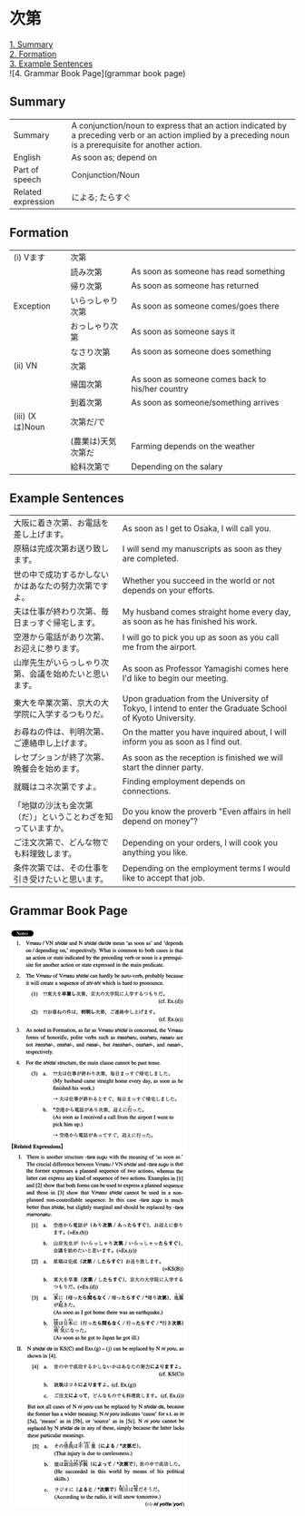 # 次第

[1. Summary](#summary)<br>
[2. Formation](#formation)<br>
[3. Example Sentences](#example-sentences)<br>
![4. Grammar Book Page](grammar book page)<br>


## Summary

<table><tr>   <td>Summary</td>   <td>A conjunction/noun to express that an action indicated by a preceding verb or an action implied by a preceding noun is a prerequisite for another action.</td></tr><tr>   <td>English</td>   <td>As soon as; depend on</td></tr><tr>   <td>Part of speech</td>   <td>Conjunction/Noun</td></tr><tr>   <td>Related expression</td>   <td>による; たらすぐ</td></tr></table>

## Formation

<table class="table"><tbody><tr class="tr head"><td class="td"><span class="numbers">(i)</span> <span class="bold">Vます</span></td><td class="td"><span class="concept">次第</span></td><td class="td"></td></tr><tr class="tr"><td class="td"></td><td class="td"><span>読み</span><span class="concept">次第</span></td><td class="td"><span>As soon as someone has read something</span></td></tr><tr class="tr"><td class="td"></td><td class="td"><span>帰り</span><span class="concept">次第</span></td><td class="td"><span>As soon as someone has returned</span></td></tr><tr class="tr head"><td class="td"><span class="bold">Exception</span></td><td class="td"><span>いらっしゃり</span><span class="concept">次第</span></td><td class="td"><span>As soon as someone comes/goes there</span></td></tr><tr class="tr"><td class="td"></td><td class="td"><span>おっしゃり</span><span class="concept">次第</span></td><td class="td"><span>As soon as someone says it</span></td></tr><tr class="tr"><td class="td"></td><td class="td"><span>なさり</span><span class="concept">次第</span></td><td class="td"><span>As soon as someone does something</span></td></tr><tr class="tr head"><td class="td"><span class="numbers">(ii)</span> <span class="bold">VN</span></td><td class="td"><span class="concept">次第</span></td><td class="td"></td></tr><tr class="tr"><td class="td"></td><td class="td"><span>帰国</span><span class="concept">次第</span></td><td class="td"><span>As soon as someone comes back to his/her country</span></td></tr><tr class="tr"><td class="td"></td><td class="td"><span>到着</span><span class="concept">次第</span></td><td class="td"><span>As soon as someone/something arrives</span></td></tr><tr class="tr head"><td class="td"><span class="numbers">(iii)</span> <span class="bold">(Xは)Noun</span></td><td class="td"><span class="concept">次第</span><span>だ/で</span></td><td class="td"></td></tr><tr class="tr"><td class="td"></td><td class="td"><span>(農業は)天気</span><span class="concept">次第</span><span>だ</span></td><td class="td"><span>Farming depends on the weather</span></td></tr><tr class="tr"><td class="td"></td><td class="td"><span>給料</span><span class="concept">次第</span><span>で</span></td><td class="td"><span>Depending on the salary</span></td></tr></tbody></table>

## Example Sentences

<table><tr>   <td>大阪に着き次第、お電話を差し上げます。</td>   <td>As soon as I get to Osaka, I will call you.</td></tr><tr>   <td>原稿は完成次第お送り致します。</td>   <td>I will send my manuscripts as soon as they are completed.</td></tr><tr>   <td>世の中で成功するかしないかはあなたの努力次第ですよ。</td>   <td>Whether you succeed in the world or not depends on your efforts.</td></tr><tr>   <td>夫は仕事が終わり次第、毎日まっすぐ帰宅します。</td>   <td>My husband comes straight home every day, as soon as he has finished his work.</td></tr><tr>   <td>空港から電話があり次第、お迎えに参ります。</td>   <td>I will go to pick you up as soon as you call me from the airport.</td></tr><tr>   <td>山岸先生がいらっしゃり次第、会議を始めたいと思います。</td>   <td>As soon as Professor Yamagishi comes here I'd like to begin our meeting.</td></tr><tr>   <td>東大を卒業次第、京大の大学院に入学するつもりだ。</td>   <td>Upon graduation from the University of Tokyo, I intend to enter the Graduate School of Kyoto University.</td></tr><tr>   <td>お尋ねの件は、判明次第、ご連絡申し上げます。</td>   <td>On the matter you have inquired about, I will inform you as soon as I find out.</td></tr><tr>   <td>レセプションが終了次第、晩餐会を始めます。</td>   <td>As soon as the reception is finished we will start the dinner party.</td></tr><tr>   <td>就職はコネ次第ですよ。</td>   <td>Finding employment depends on connections.</td></tr><tr>   <td>「地獄の沙汰も金次第（だ）」ということわざを知っていますか。</td>   <td>Do you know the proverb &quot;Even affairs in hell depend on money&rdquo;?</td></tr><tr>   <td>ご注文次第で、どんな物でも料理致します。</td>   <td>Depending on your orders, I will cook you anything you like.</td></tr><tr>   <td>条件次第では、その仕事を引き受けたいと思います。</td>   <td>Depending on the employment terms I would like to accept that job.</td></tr></table>

## Grammar Book Page

![](../img/Intermediate次第.png)

